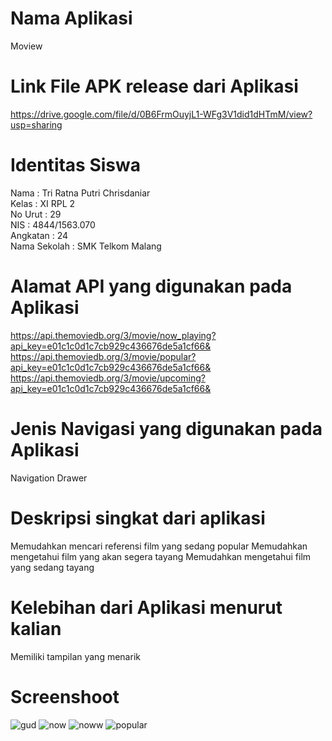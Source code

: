 # Nama Aplikasi
Moview
# Link File APK release dari Aplikasi
https://drive.google.com/file/d/0B6FrmOuyjL1-WFg3V1did1dHTmM/view?usp=sharing

# Identitas Siswa
Nama : Tri Ratna Putri Chrisdaniar<br>
Kelas : XI RPL 2 <br>
No Urut : 29 <br>
NIS :  4844/1563.070<br>
Angkatan : 24 <br>
Nama Sekolah : SMK Telkom Malang <br>

# Alamat API yang digunakan pada Aplikasi
https://api.themoviedb.org/3/movie/now_playing?api_key=e01c1c0d1c7cb929c436676de5a1cf66& <br>
https://api.themoviedb.org/3/movie/popular?api_key=e01c1c0d1c7cb929c436676de5a1cf66& <br>
https://api.themoviedb.org/3/movie/upcoming?api_key=e01c1c0d1c7cb929c436676de5a1cf66& <br>

# Jenis Navigasi yang digunakan pada Aplikasi
Navigation Drawer 

# Deskripsi singkat dari aplikasi
Memudahkan mencari referensi film yang sedang popular
Memudahkan mengetahui film yang akan segera tayang
Memudahkan mengetahui film yang sedang tayang

# Kelebihan dari Aplikasi menurut kalian
Memiliki tampilan yang menarik

# Screenshoot
![gud](https://cloud.githubusercontent.com/assets/22118129/26038335/60990a86-3930-11e7-8d72-569e511c8d50.PNG)
![now](https://cloud.githubusercontent.com/assets/22118129/26038338/6301635e-3930-11e7-9e0f-ea9c184d3a9c.PNG)
![noww](https://cloud.githubusercontent.com/assets/22118129/26038336/60a5ff48-3930-11e7-93c5-aa6c050737b0.PNG)
![popular](https://cloud.githubusercontent.com/assets/22118129/26038339/63a0868c-3930-11e7-835a-3549e4173ff3.PNG)


